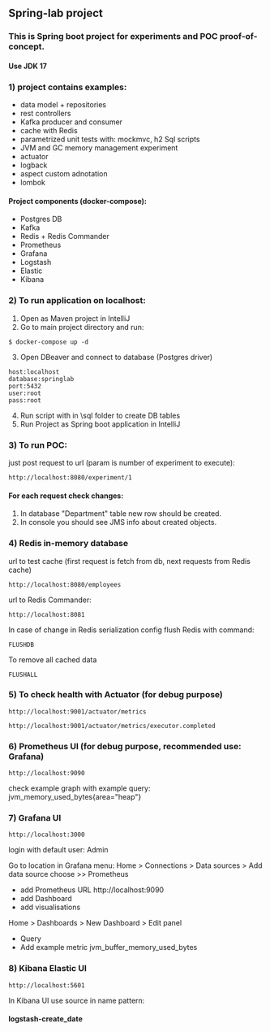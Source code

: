 ## Spring-lab project
### This is Spring boot project for experiments and POC proof-of-concept. 
#### Use JDK 17

### 1) project contains examples:
- data model + repositories
- rest controllers
- Kafka producer and consumer
- cache with Redis
- parametrized unit tests with: mockmvc, h2 Sql scripts
- JVM and GC memory management experiment
- actuator
- logback
- aspect custom adnotation
- lombok

#### Project components (docker-compose):
- Postgres DB
- Kafka
- Redis + Redis Commander
- Prometheus
- Grafana
- Logstash
- Elastic
- Kibana

### 2) To run application on localhost:
1. Open as Maven project in IntelliJ
2. Go to main project directory and run:
```
$ docker-compose up -d
```
3. Open DBeaver and connect to database (Postgres driver)
```
host:localhost
database:springlab
port:5432
user:root
pass:root
```

4. Run script with in \sql folder to create DB tables
5. Run Project as Spring boot application in IntelliJ

### 3) To run POC:
just post request to url (param is number of experiment to execute):
```
http://localhost:8080/experiment/1
```
#### For each request check changes:
1. In database "Department" table new row should be created.
2. In console you should see JMS info about created objects.
### 4) Redis in-memory database
url to test cache (first request is fetch from db, next requests from Redis cache)
```
http://localhost:8080/employees
```
url to Redis Commander: 
```
http://localhost:8081
```

In case of change in Redis serialization config flush Redis with command:
```
FLUSHDB
```
To remove all cached data
```
FLUSHALL
```
### 5) To check health with Actuator (for debug purpose)
```
http://localhost:9001/actuator/metrics

http://localhost:9001/actuator/metrics/executor.completed
```
### 6) Prometheus UI (for debug purpose, recommended use: Grafana)
```
http://localhost:9090
```
check example graph with example query:
jvm_memory_used_bytes{area="heap"}

### 7) Grafana UI
```
http://localhost:3000
```
login with default user: Admin

Go to location in Grafana menu: 
Home > Connections > Data sources > Add data source
choose >> Prometheus
- add Prometheus URL http://localhost:9090
- add Dashboard
- add visualisations

Home > Dashboards > New Dashboard > Edit panel
- Query
- Add example metric jvm_buffer_memory_used_bytes

### 8) Kibana Elastic UI
```
http://localhost:5601
```
In Kibana UI use source in name pattern: 
#### logstash-create_date
